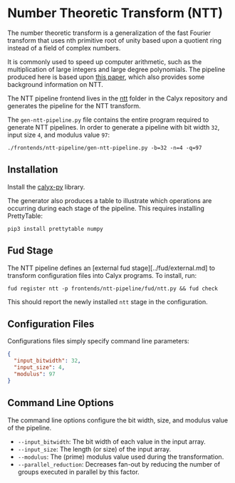 # Number Theoretic Transform (NTT)

The number theoretic transform is a generalization of the
fast Fourier transform that uses nth primitive root of unity
based upon a quotient ring instead of a field of complex numbers.

It is commonly used to speed up computer arithmetic, such as the
multiplication of large integers and large degree polynomials. The
pipeline produced here is based upon [this paper][longa-etal-ntt],
which also provides some background information on NTT.

The NTT pipeline frontend lives in the [ntt][] folder in the
Calyx repository and generates the pipeline for the NTT transform.

The `gen-ntt-pipeline.py` file contains the entire program required to
generate NTT pipelines. In order to generate a pipeline with
bit width `32`, input size `4`, and modulus value `97`:

```
./frontends/ntt-pipeline/gen-ntt-pipeline.py -b=32 -n=4 -q=97
```

## Installation

Install the [calyx-py](../calyx-py.md) library.

The generator also produces a table to illustrate which operations are occurring
during each stage of the pipeline. This requires installing PrettyTable:

    pip3 install prettytable numpy

## Fud Stage

The NTT pipeline defines an [external fud stage][../fud/external.md] to
transform configuration files into Calyx programs.
To install, run:

```
fud register ntt -p frontends/ntt-pipeline/fud/ntt.py && fud check
```

This should report the newly installed `ntt` stage in the configuration.

## Configuration Files

Configurations files simply specify command line parameters:
```json
{
  "input_bitwidth": 32,
  "input_size": 4,
  "modulus": 97
}
```

## Command Line Options

The command line options configure the bit width, size, and modulus value of the
pipeline.

- `--input_bitwidth`: The bit width of each value in the input array.
- `--input_size`: The length (or size) of the input array.
- `--modulus`: The (prime) modulus value used during the transformation.
- `--parallel_reduction`: Decreases fan-out by reducing the number of groups executed in parallel by this factor.

[longa-etal-ntt]: https://www.microsoft.com/en-us/research/wp-content/uploads/2016/05/RLWE-1.pdf
[ntt]: https://github.com/calyxir/calyx/tree/master/frontends/ntt-pipeline
